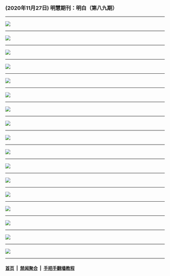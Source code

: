 ### (2020年11月27日) 明慧期刊：明白（第八九期）

---

<img src="http://qikan.minghui.org/mhqkpage/qikanimage/2020/11/26/mingbai-89-read-online1.png"/><hr/>
<img src="http://qikan.minghui.org/mhqkpage/qikanimage/2020/11/26/mingbai-89-read-online2.png"/><hr/>
<img src="http://qikan.minghui.org/mhqkpage/qikanimage/2020/11/26/mingbai-89-read-online3.png"/><hr/>
<img src="http://qikan.minghui.org/mhqkpage/qikanimage/2020/11/26/mingbai-89-read-online4.png"/><hr/>
<img src="http://qikan.minghui.org/mhqkpage/qikanimage/2020/11/26/mingbai-89-read-online5.png"/><hr/>
<img src="http://qikan.minghui.org/mhqkpage/qikanimage/2020/11/26/mingbai-89-read-online6.png"/><hr/>
<img src="http://qikan.minghui.org/mhqkpage/qikanimage/2020/11/26/mingbai-89-read-online7.png"/><hr/>
<img src="http://qikan.minghui.org/mhqkpage/qikanimage/2020/11/26/mingbai-89-read-online8.png"/><hr/>
<img src="http://qikan.minghui.org/mhqkpage/qikanimage/2020/11/26/mingbai-89-read-online9.png"/><hr/>
<img src="http://qikan.minghui.org/mhqkpage/qikanimage/2020/11/26/mingbai-89-read-online10.png"/><hr/>
<img src="http://qikan.minghui.org/mhqkpage/qikanimage/2020/11/26/mingbai-89-read-online11.png"/><hr/>
<img src="http://qikan.minghui.org/mhqkpage/qikanimage/2020/11/26/mingbai-89-read-online12.png"/><hr/>
<img src="http://qikan.minghui.org/mhqkpage/qikanimage/2020/11/26/mingbai-89-read-online13.png"/><hr/>
<img src="http://qikan.minghui.org/mhqkpage/qikanimage/2020/11/26/mingbai-89-read-online14.png"/><hr/>
<img src="http://qikan.minghui.org/mhqkpage/qikanimage/2020/11/26/mingbai-89-read-online15.png"/><hr/>
<img src="http://qikan.minghui.org/mhqkpage/qikanimage/2020/11/26/mingbai-89-read-online16.png"/><hr/>
<img src="http://qikan.minghui.org/mhqkpage/qikanimage/2020/11/26/mingbai-89-read-online17.png"/><hr/>


#### [首页](../../../..) &nbsp;|&nbsp; [禁闻聚合](https://github.com/gfw-breaker/banned-news) &nbsp;|&nbsp; [手把手翻墙教程](https://github.com/gfw-breaker/guides) 